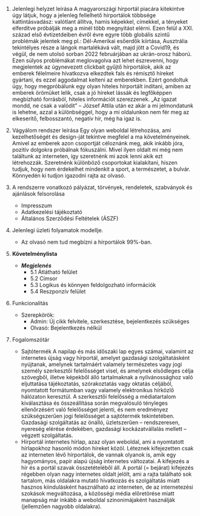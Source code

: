 1. Jelenlegi helyzet leírása
	A magyarországi hírportál piacára kitekintve úgy látjuk, hogy a jelenleg fellelhető hírportálok többsége kattintásvadász: valótlant
	állítva, hamis képekkel, címekkel, a tényeket elferdítve próbálják meg a minél több megnyitást elérni. Ezen felül a XXI. század első évtizetdeiben évről évre 
	egyre több globális szintű problémák jelentek meg pl.: Dél-Amerikai esőerdők kiirtása, Ausztrália tekintélyes része a lángok martalékává vált,
	majd jött a Covid19, és végül, de nem utolsó sorban 2022 februárjában az ukrán-orosz háború. Ezen súlyos problémákat meglovagolva azt lehet észrevenni, hogy
	megjelentek az úgynevezett clickbait gyűjtő hírportálok, akik az emberek félelmeire hivatkozva elkezdtek fals és rémísztő
	híreket gyártani, és ezzel aggodalmat kelteni az emberekben. Ezért gondoltuk úgy, hogy megpróbálunk egy olyan hiteles hírportált indítani, amiben az 
	emberek örömüket lelik, csak a jó híreket lássák és legfőképpen megbízható forrásból, hiteles információt szerezzenek. „Az igazat mondd, ne csak a valódit” – József Attila után ez akár a mi jelmondatunk is lehetne, azzal a különbséggel, hogy a mi oldalunkon nem fér meg az elkeserítő, felbosszantó, negatív hír, még ha igaz is.

2. Vágyálom rendszer leírása
	Egy olyan weboldal létrehozása, ami kezelhetőségét és design-ját tekintve megfelel a ma követelményeinek. Amivel az emberek
	azon csoportját céloznánk meg, akik inkább jóra, pozitív dolgokra próbálnak fókuszálni.
	Mivel ilyen oldalt mi még nem találtunk az interneten, így szeretnénk mi azok lenni akik ezt létrehozzák. 
	Szeretnénk különböző csoportokat kialakítani, hiszen tudjuk, hogy nem érdekelhet mindenkit a sport, a természetet, a bulvár. 
	Könnyedén ki tudjon igazodni rajta az olvasó.

3. A rendszerre vonatkozó pályázat, törvények, rendeletek, szabványok és ajánlások felsorolása
	- Impresszum
	- Adatkezelési tájékoztató
	- Általános Szerződési Feltételek (ÁSZF)

4. Jelenlegi üzleti folyamatok modellje.
	- Az olvasó nem tud megbízni a hírportálok 99%-ban. 

5. **Követelménylista**
	- ***Megjelenés***
		- 5.1 Átlátható felület
		- 5.2 Címsor
		- 5.3 Logikus és könnyen feldolgozható információk
		- 5.4 Reszponzív felület

6. Funkcionalitás
	- Szerepkörök:
		- Admin: Új cikk felvitele, szerkesztése, bejelentkezés szükséges
		- Olvasó: Bejelentkezés nélkül
        
7. Fogalomszótár
	- Sajtótermék
		A napilap és más időszaki lap egyes számai, valamint az internetes újság vagy hírportál, amelyet 
		gazdasági szolgáltatásként nyújtanak, amelynek tartalmáért valamely természetes vagy jogi személy 
		szerkesztői felelősséget visel, és amelynek elsődleges célja szövegből, illetve képekből álló 
		tartalmaknak a nyilvánossághoz való eljuttatása tájékoztatás, szórakoztatás vagy oktatás céljából, 
		nyomtatott formátumban vagy valamely elektronikus hírközlő hálózaton keresztül. A szerkesztői 
		felelősség a médiatartalom kiválasztása és összeállítása során megvalósuló tényleges ellenőrzésért 
		való felelősséget jelenti, és nem eredményez szükségszerűen jogi felelősséget a sajtótermék 
		tekintetében. Gazdasági szolgáltatás az önálló, üzletszerűen – rendszeresen, nyereség elérése 
		érdekében, gazdasági kockázatvállalás mellett – végzett szolgáltatás. 
	- Hírportál
		internetes hírlap, azaz olyan weboldal, ami a nyomtatott hírlapokhoz hasonló módon híreket közöl.
		Léteznek kifejezetten csak az interneten lévő hírportálok, de vannak olyanok is, amik egy 
		hagyományos, papír alapú újság internetes változatai.
		A kifejezés a hír és a portál szavak összetételéből áll. A portál (= bejárat) kifejezés régebben 
		olyan nagy internetes oldalt jelölt, ami a rajta található sok tartalom, más oldalakra mutató 
		hivatkozás és szolgáltatás miatt hasznos kiindulásként használható az interneten, de az 
		internetezési szokások megváltozása, a közösségi média előretörése miatt manapság már inkább a 
		weboldal szinonimájaként használják (jellemzően nagyobb oldalakra).